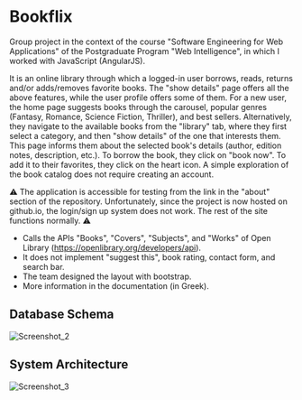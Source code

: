 # Bookflix
Group project in the context of the course "Software Engineering for Web Applications" of the Postgraduate Program "Web Intelligence", in which I worked with JavaScript (AngularJS).

It is an online library through which a logged-in user borrows, reads, returns and/or adds/removes favorite books. The "show details" page offers all the above features, while the user profile offers some of them. For a new user, the home page suggests books through the carousel, popular genres (Fantasy, Romance, Science Fiction, Thriller), and best sellers. Alternatively, they navigate to the available books from the "library" tab, where they first select a category, and then "show details" of the one that interests them. This page informs them about the selected book's details (author, edition notes, description, etc.). To borrow the book, they click on "book now". To add it to their favorites, they click on the heart icon. A simple exploration of the book catalog does not require creating an account.

⚠️ The application is accessible for testing from the link in the "about" section of the repository. Unfortunately, since the project is now hosted on github.io, the login/sign up system does not work. The rest of the site functions normally. ⚠️

* Calls the APIs "Books", "Covers", "Subjects", and "Works" of Open Library (https://openlibrary.org/developers/api).
* It does not implement "suggest this", book rating, contact form, and search bar.
* The team designed the layout with bootstrap.
* More information in the documentation (in Greek).

## Database Schema
![Screenshot_2](https://github.com/akoutsop1909/Bookflix/assets/51194516/73840912-e167-42f9-873a-26b0492e7e09)

## System Architecture
![Screenshot_3](https://github.com/akoutsop1909/Bookflix/assets/51194516/7acbc319-86c2-4bde-ad2d-a9398d4446aa)
